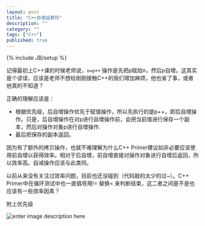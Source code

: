 ```yaml
---
layout: post
title: "C++自增运算符"
description: ""
category: ""
tags: ["C++"]
published: true
---
```

{% include JB/setup %}


记得最初上C++课的时候老师说，`n=p++` 操作是先把p赋给n，然后p自增。这其实是个谬误，应该是老师不想给刚刚接触C++的我们增加麻烦，他也省了事，或者他真的不知道？

正确的理解应该是：

 - 根据优先级，后自增操作优先于赋值操作，所以先执行的是p++，即后自增操作。只是，后自增操作在对p进行自增操作前，会把当前值进行保存一个副本，然后对操作对象p进行自增操作.
 - 最后把保存的副本返回。 
 
因为有了额外的拷贝操作，也就不难理解为什么C++ Primer建议如非必要应该使用前自增以获得效率。相对于后自增，前自增直接对操作对象进行自增后返回，所以效率高。自减操作应该与此类同。

以前从来没有关注过效率问题，目前也还没碰到（代码敲的太少的过~）。C++ Primer中在循环测试中也一直倡导用!= 替换< 来判断结束，这二者之间是不是也应该有一些效率因素？

附上优先级

![enter image description here][1]



  [1]: https://lh4.googleusercontent.com/-Uunkc158XB4/UyQAdJR781I/AAAAAAAAApI/MgAcoms9n5k/s0/cplusplus_operator+precedence.png "cplusplus_operator precedence.png"
